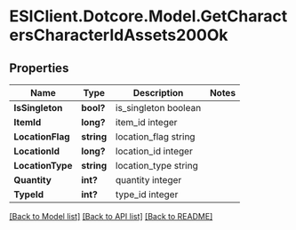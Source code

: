 # ESIClient.Dotcore.Model.GetCharactersCharacterIdAssets200Ok
## Properties

Name | Type | Description | Notes
------------ | ------------- | ------------- | -------------
**IsSingleton** | **bool?** | is_singleton boolean | 
**ItemId** | **long?** | item_id integer | 
**LocationFlag** | **string** | location_flag string | 
**LocationId** | **long?** | location_id integer | 
**LocationType** | **string** | location_type string | 
**Quantity** | **int?** | quantity integer | 
**TypeId** | **int?** | type_id integer | 

[[Back to Model list]](../README.md#documentation-for-models) [[Back to API list]](../README.md#documentation-for-api-endpoints) [[Back to README]](../README.md)

